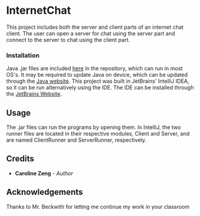 # InternetChat
This project includes both the server and client parts of an internet
chat client.  The user can open a server for chat using the server part
and connect to the server to chat using the client part.

### Installation
Java .jar files are included [here](https://github.com/czeng18/InternetChat/tree/master/InternetChat/out/artifacts) in the repository, which can run in most
OS's.  It may be required to update Java on device, which can be updated
through the [Java website](https://java.com/en/).
This project was built in JetBrains' IntelliJ IDEA, so it can be run
alternatively using the IDE.  The IDE can be installed through
the [JetBrains Website](https://www.jetbrains.com/idea/).

## Usage
The .jar files can run the programs by opening them.  In IntelliJ, the
two runner files are located in their respective modules, Client and
Server, and are named ClientRunner and ServerRunner, respectively.

## Credits
* **Caroline Zeng** - *Author*
## Acknowledgements
Thanks to Mr. Beckwith for letting me continue my work in your classroom
